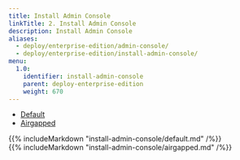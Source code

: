 ```yaml
---
title: Install Admin Console
linkTitle: 2. Install Admin Console
description: Install Admin Console
aliases:
  - deploy/enterprise-edition/admin-console/
  - deploy/enterprise-edition/install-admin-console/
menu:
  1.0:
    identifier: install-admin-console
    parent: deploy-enterprise-edition
    weight: 670
---
```

<ul class="nav nav-tabs nav-tabs-yb">
  <li>
    <a href="#default" class="nav-link active" id="default-tab" data-toggle="tab" role="tab" aria-controls="default" aria-selected="true">
      <i class="fa fa-cloud"></i>
      Default
    </a>
  </li>
  <li>
    <a href="#airgapped" class="nav-link" id="airgapped-tab" data-toggle="tab" role="tab" aria-controls="airgapped" aria-selected="true">
      <i class="fa fa-unlink"></i>
      Airgapped
    </a>
  </li>
</ul>

<div class="tab-content">
  <div id="default" class="tab-pane fade show active" role="tabpanel" aria-labelledby="default-tab">
    {{% includeMarkdown "install-admin-console/default.md" /%}}
  </div>
  <div id="airgapped" class="tab-pane fade" role="tabpanel" aria-labelledby="airgapped-tab">
    {{% includeMarkdown "install-admin-console/airgapped.md" /%}}
  </div>
</div>
